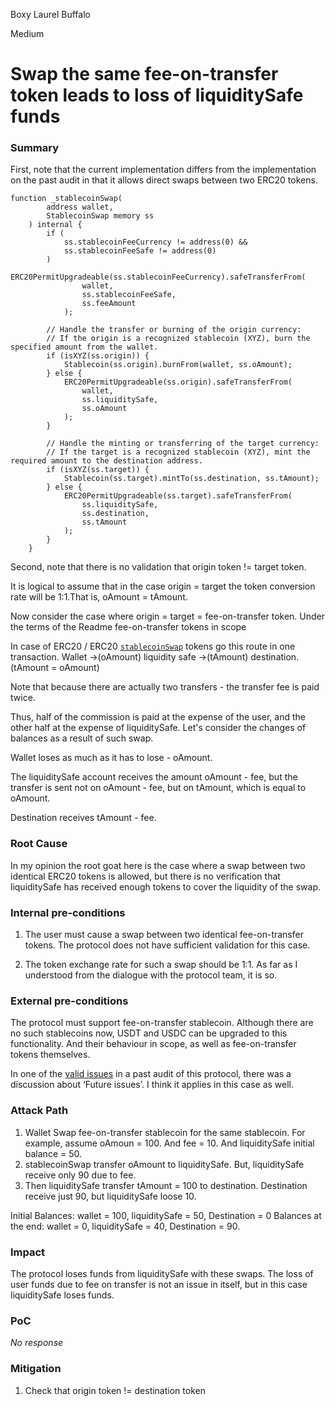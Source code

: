 Boxy Laurel Buffalo

Medium

# Swap the same fee-on-transfer token leads to loss of liquiditySafe funds

### Summary

First, note that the current implementation differs from the implementation on the past audit in that it allows direct swaps between two ERC20 tokens.
```solidity
function _stablecoinSwap(
        address wallet,
        StablecoinSwap memory ss
    ) internal {
        if (
            ss.stablecoinFeeCurrency != address(0) &&
            ss.stablecoinFeeSafe != address(0)
        )
            ERC20PermitUpgradeable(ss.stablecoinFeeCurrency).safeTransferFrom(
                wallet,
                ss.stablecoinFeeSafe,
                ss.feeAmount
            );

        // Handle the transfer or burning of the origin currency:
        // If the origin is a recognized stablecoin (XYZ), burn the specified amount from the wallet.
        if (isXYZ(ss.origin)) {
            Stablecoin(ss.origin).burnFrom(wallet, ss.oAmount);
        } else {
            ERC20PermitUpgradeable(ss.origin).safeTransferFrom(
                wallet,
                ss.liquiditySafe,
                ss.oAmount
            );
        }

        // Handle the minting or transferring of the target currency:
        // If the target is a recognized stablecoin (XYZ), mint the required amount to the destination address.
        if (isXYZ(ss.target)) {
            Stablecoin(ss.target).mintTo(ss.destination, ss.tAmount);
        } else {
            ERC20PermitUpgradeable(ss.target).safeTransferFrom(
                ss.liquiditySafe,
                ss.destination,
                ss.tAmount
            );
        }
    }
```

Second, note that there is no validation that origin token != target token.

It is logical to assume that in the case origin = target the token conversion rate will be 1:1.That is, oAmount = tAmount.

Now consider the case where origin = target = fee-on-transfer token. Under the terms of the Readme fee-on-transfer tokens in scope

In case of ERC20 / ERC20 [`stablecoinSwap`](https://github.com/sherlock-audit/2024-11-telcoin/blob/main/telcoin-audit/contracts/stablecoin/StablecoinHandler.sol#L144) tokens go this route in one transaction.
Wallet ->(oAmount) liquidity safe ->(tAmount) destination. (tAmount = oAmount)

Note that because there are actually two transfers - the transfer fee is paid twice.

Thus, half of the commission is paid at the expense of the user, and the other half at the expense of liquiditySafe. Let's consider the changes of balances as a result of such swap.

Wallet loses as much as it has to lose - oAmount. 

The liquiditySafe account receives the amount oAmount - fee, but the transfer is sent not on oAmount - fee, but on tAmount, which is equal to oAmount. 

Destination receives tAmount - fee.


### Root Cause

In my opinion the root goat here is the case where a swap between two identical ERC20 tokens is allowed, but there is no verification that liquiditySafe has received enough tokens to cover the liquidity of the swap.

### Internal pre-conditions

1. The user must cause a swap between two identical fee-on-transfer tokens. The protocol does not have sufficient validation for this case.

2. The token exchange rate for such a swap should be 1:1. As far as I understood from the dialogue with the protocol team, it is so.

### External pre-conditions

The protocol must support fee-on-transfer stablecoin. 
Although there are no such stablecoins now, USDT and USDC can be upgraded to this functionality.  And their behaviour in scope, as well as fee-on-transfer tokens themselves.

In one of the [valid issues](https://github.com/sherlock-audit/2024-02-telcoin-platform-audit-update-judging/issues/26) in a past audit of this protocol, there was a discussion about ‘Future issues’. I think it applies in this case as well. 

### Attack Path

1. Wallet Swap fee-on-transfer stablecoin for the same stablecoin. For example, assume oAmoun = 100. And fee = 10. And liquiditySafe initial balance = 50.
2. stablecoinSwap transfer oAmount to liquiditySafe. But, liquiditySafe receive only 90 due to fee.
3. Then liquiditySafe transfer tAmount = 100 to destination. Destination receive just 90, but liquiditySafe loose 10.

Initial Balances: wallet = 100, liquiditySafe = 50, Destination = 0
Balances at the end: wallet = 0, liquiditySafe = 40, Destination = 90.

### Impact

The protocol loses funds from liquiditySafe with these swaps. The loss of user funds due to fee on transfer is not an issue in itself, but in this case liquiditySafe loses funds.

### PoC

_No response_

### Mitigation

1. Check that origin token != destination token